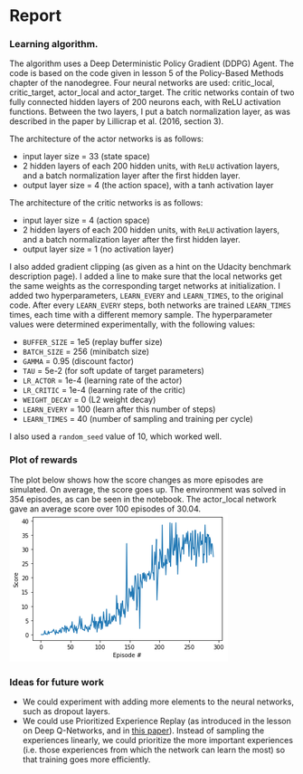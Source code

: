 # Report

### Learning algorithm.

The algorithm uses a Deep Deterministic Policy Gradient (DDPG) Agent. The code is based on the code given in lesson 5 of the Policy-Based Methods chapter of the nanodegree.
Four neural networks are used: critic_local, critic_target, actor_local and actor_target. The critic networks contain of two fully connected hidden layers of 200 neurons each, with ReLU activation functions. Between the two layers, I put a batch normalization layer, as was described in the paper by Lillicrap et al. (2016, section 3).

The architecture of the actor networks is as follows:
* input layer size = 33 (state space)
* 2 hidden layers of each 200 hidden units, with `ReLU` activation layers, and a batch normalization layer after the first hidden layer.
* output layer size = 4 (the action space), with a tanh activation layer

The architecture of the critic networks is as follows:
* input layer size = 4 (action space)
* 2 hidden layers of each 200 hidden units, with `ReLU` activation layers, and a batch normalization layer after the first hidden layer.
* output layer size = 1 (no activation layer)

I also added gradient clipping (as given as a hint on the Udacity benchmark description page). I added a line to make sure that the local networks get the same weights as the corresponding target networks at initialization. I added two hyperparameters, `LEARN_EVERY` and `LEARN_TIMES`, to the original code. After every `LEARN_EVERY` steps, both networks are trained `LEARN_TIMES` times, each time with a different memory sample.
The hyperparameter values were determined experimentally, with the following values:

* `BUFFER_SIZE` = 1e5       (replay buffer size)
* `BATCH_SIZE` = 256        (minibatch size)
* `GAMMA` = 0.95            (discount factor)
* `TAU` = 5e-2              (for soft update of target parameters)
* `LR_ACTOR` = 1e-4         (learning rate of the actor)
* `LR_CRITIC` = 1e-4        (learning rate of the critic)
* `WEIGHT_DECAY` = 0        (L2 weight decay)
* `LEARN_EVERY` = 100       (learn after this number of steps)
* `LEARN_TIMES` = 40        (number of sampling and training per cycle)

I also used a `random_seed` value of 10, which worked well.

### Plot of rewards
 The plot below shows how the score changes as more episodes are simulated. On average, the score goes up. The environment was solved in 354 episodes, as can be seen in the notebook. The actor_local network gave an average score over 100 episodes of 30.04.
 ![Episode-score plot](https://github.com/jlfbetting/p2_continuous-control/blob/main/plot_solved.png)
 
 ### Ideas for future work
* We could experiment with adding more elements to the neural networks, such as dropout layers.
* We could use Prioritized Experience Replay (as introduced in the lesson on Deep Q-Networks, and in [this paper](https://arxiv.org/abs/1511.05952)). Instead of sampling the experiences linearly, we could prioritize the more important experiences (i.e. those experiences from which the network can learn the most) so that training goes more efficiently.



